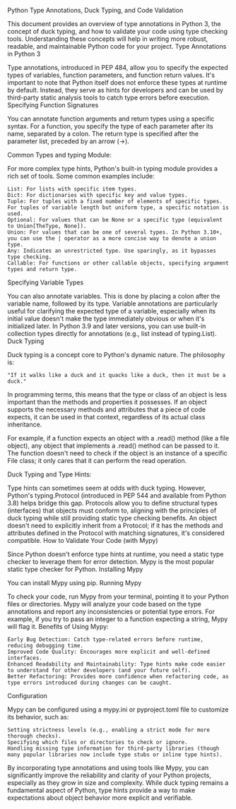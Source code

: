 Python Type Annotations, Duck Typing, and Code Validation

This document provides an overview of type annotations in Python 3, the concept of duck typing, and how to validate your code using type checking tools. Understanding these concepts will help in writing more robust, readable, and maintainable Python code for your project.
Type Annotations in Python 3

Type annotations, introduced in PEP 484, allow you to specify the expected types of variables, function parameters, and function return values. It's important to note that Python itself does not enforce these types at runtime by default. Instead, they serve as hints for developers and can be used by third-party static analysis tools to catch type errors before execution.
Specifying Function Signatures

You can annotate function arguments and return types using a specific syntax. For a function, you specify the type of each parameter after its name, separated by a colon. The return type is specified after the parameter list, preceded by an arrow (->).

Common Types and typing Module:

For more complex type hints, Python's built-in typing module provides a rich set of tools. Some common examples include:

    List: For lists with specific item types.
    Dict: For dictionaries with specific key and value types.
    Tuple: For tuples with a fixed number of elements of specific types. For tuples of variable length but uniform type, a specific notation is used.
    Optional: For values that can be None or a specific type (equivalent to Union[TheType, None]).
    Union: For values that can be one of several types. In Python 3.10+, you can use the | operator as a more concise way to denote a union type.
    Any: Indicates an unrestricted type. Use sparingly, as it bypasses type checking.
    Callable: For functions or other callable objects, specifying argument types and return type.

Specifying Variable Types

You can also annotate variables. This is done by placing a colon after the variable name, followed by its type. Variable annotations are particularly useful for clarifying the expected type of a variable, especially when its initial value doesn't make the type immediately obvious or when it's initialized later. In Python 3.9 and later versions, you can use built-in collection types directly for annotations (e.g., list instead of typing.List).
Duck Typing

Duck typing is a concept core to Python's dynamic nature. The philosophy is:

    "If it walks like a duck and it quacks like a duck, then it must be a duck."

In programming terms, this means that the type or class of an object is less important than the methods and properties it possesses. If an object supports the necessary methods and attributes that a piece of code expects, it can be used in that context, regardless of its actual class inheritance.

For example, if a function expects an object with a .read() method (like a file object), any object that implements a .read() method can be passed to it. The function doesn't need to check if the object is an instance of a specific File class; it only cares that it can perform the read operation.

Duck Typing and Type Hints:

Type hints can sometimes seem at odds with duck typing. However, Python's typing.Protocol (introduced in PEP 544 and available from Python 3.8) helps bridge this gap. Protocols allow you to define structural types (interfaces) that objects must conform to, aligning with the principles of duck typing while still providing static type checking benefits. An object doesn't need to explicitly inherit from a Protocol; if it has the methods and attributes defined in the Protocol with matching signatures, it's considered compatible.
How to Validate Your Code (with Mypy)

Since Python doesn't enforce type hints at runtime, you need a static type checker to leverage them for error detection. Mypy is the most popular static type checker for Python.
Installing Mypy

You can install Mypy using pip.
Running Mypy

To check your code, run Mypy from your terminal, pointing it to your Python files or directories. Mypy will analyze your code based on the type annotations and report any inconsistencies or potential type errors. For example, if you try to pass an integer to a function expecting a string, Mypy will flag it.
Benefits of Using Mypy:

    Early Bug Detection: Catch type-related errors before runtime, reducing debugging time.
    Improved Code Quality: Encourages more explicit and well-defined interfaces.
    Enhanced Readability and Maintainability: Type hints make code easier to understand for other developers (and your future self).
    Better Refactoring: Provides more confidence when refactoring code, as type errors introduced during changes can be caught.

Configuration

Mypy can be configured using a mypy.ini or pyproject.toml file to customize its behavior, such as:

    Setting strictness levels (e.g., enabling a strict mode for more thorough checks).
    Specifying which files or directories to check or ignore.
    Handling missing type information for third-party libraries (though many popular libraries now include type stubs or inline type hints).

By incorporating type annotations and using tools like Mypy, you can significantly improve the reliability and clarity of your Python projects, especially as they grow in size and complexity. While duck typing remains a fundamental aspect of Python, type hints provide a way to make expectations about object behavior more explicit and verifiable.